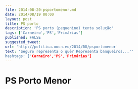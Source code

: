 ```yaml
---
file: 2014-08-20-psportomenor.md
date: 2014/08/19 00:00
layout: post
title: PS porto
description: 'PS porto (pequenino) tenta solução'
tags: ['Carneiro','PS','Primárias']
published: FALSE
suggested_tweet:
url: 'http://politica.oocn.eu/2014/08/psportomenor'
text: 'Seguro representa o quê? Representa banqueiros...''
hashtags: ['Carneiro','PS','Primárias']
---
```



PS Porto Menor
===
